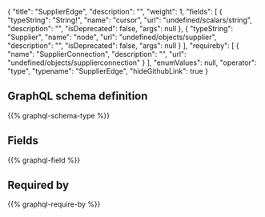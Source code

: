 {
  "title": "SupplierEdge",
  "description": "",
  "weight": 1,
  "fields": [
    {
      "typeString": "String!",
      "name": "cursor",
      "url": "undefined/scalars/string",
      "description": "",
      "isDeprecated": false,
      "args": null
    },
    {
      "typeString": "Supplier",
      "name": "node",
      "url": "undefined/objects/supplier",
      "description": "",
      "isDeprecated": false,
      "args": null
    }
  ],
  "requireby": [
    {
      "name": "SupplierConnection",
      "description": "",
      "url": "undefined/objects/supplierconnection"
    }
  ],
  "enumValues": null,
  "operator": "type",
  "typename": "SupplierEdge",
  "hideGithubLink": true
}
## GraphQL schema definition

{{% graphql-schema-type %}}

## Fields

{{% graphql-field %}}

## Required by

{{% graphql-require-by %}}
